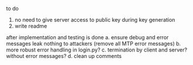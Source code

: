 to do 
1. no need to give server access to public key during key generation 
3. write readme

after implementation and testing is done
a. ensure debug and error messages leak nothing to attackers (remove all MTP error messages)
b. more robust error handling in login.py?
c. termination by client and server? without error messages?
d. clean up comments

